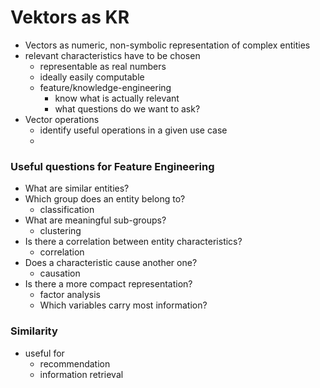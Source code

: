 # Vektors as KR
+ Vectors as numeric, non-symbolic representation of complex entities
+ relevant characteristics have to be chosen
	+ representable as real numbers
	+ ideally easily computable
	+ feature/knowledge-engineering
		+ know what is actually relevant
		+ what questions do we want to ask?
+ Vector operations
	+ identify useful operations in a given use case
	+ 

### Useful questions for Feature Engineering
+ What are similar entities?
+ Which group does an entity belong to?
	+ classification
+ What are meaningful sub-groups?
	+ clustering
+ Is there a correlation between entity characteristics?
	+ correlation
+ Does a characteristic cause another one?
	+ causation
+ Is there a more compact representation?
	+ factor analysis
	+ Which variables carry most information?

### Similarity
+ useful for
	+ recommendation
	+ information retrieval